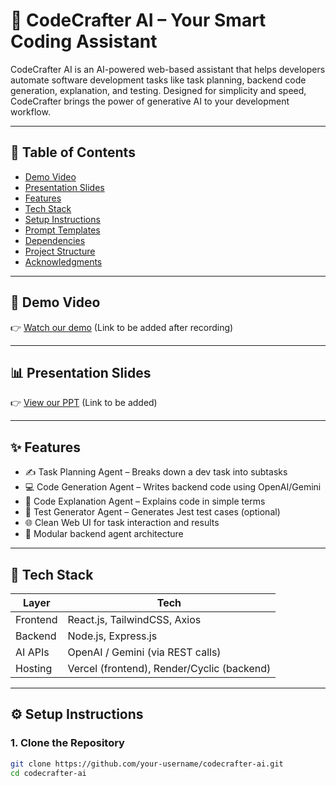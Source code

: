 # 🚀 CodeCrafter AI – Your Smart Coding Assistant

CodeCrafter AI is an AI-powered web-based assistant that helps developers automate software development tasks like task planning, backend code generation, explanation, and testing. Designed for simplicity and speed, CodeCrafter brings the power of generative AI to your development workflow.

---

## 📌 Table of Contents

- [Demo Video](#demo-video)
- [Presentation Slides](#presentation-slides)
- [Features](#features)
- [Tech Stack](#tech-stack)
- [Setup Instructions](#setup-instructions)
- [Prompt Templates](#prompt-templates)
- [Dependencies](#dependencies)
- [Project Structure](#project-structure)
- [Acknowledgments](#acknowledgments)

---

## 🎥 Demo Video

👉 [Watch our demo](#) (Link to be added after recording)

---

## 📊 Presentation Slides

👉 [View our PPT](#) (Link to be added)

---

## ✨ Features

- ✍️ Task Planning Agent – Breaks down a dev task into subtasks
- 💻 Code Generation Agent – Writes backend code using OpenAI/Gemini
- 🧠 Code Explanation Agent – Explains code in simple terms
- 🧪 Test Generator Agent – Generates Jest test cases (optional)
- 🌐 Clean Web UI for task interaction and results
- 🧩 Modular backend agent architecture

---

## 🧰 Tech Stack

| Layer | Tech |
|-------|------|
| Frontend | React.js, TailwindCSS, Axios |
| Backend | Node.js, Express.js |
| AI APIs | OpenAI / Gemini (via REST calls) |
| Hosting | Vercel (frontend), Render/Cyclic (backend) |

---

## ⚙️ Setup Instructions

### 1. Clone the Repository

```bash
git clone https://github.com/your-username/codecrafter-ai.git
cd codecrafter-ai
